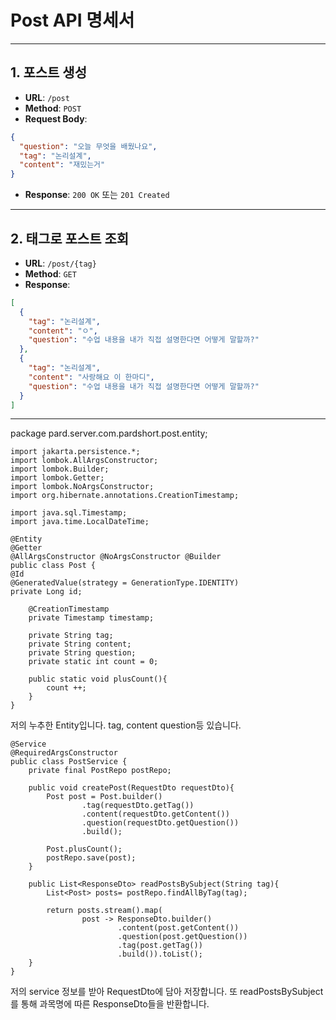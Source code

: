 # Post API 명세서

---

## 1. 포스트 생성

* **URL**: `/post`
* **Method**: `POST`
* **Request Body**:

```json
{
  "question": "오늘 무엇을 배웠나요",
  "tag": "논리설계",
  "content": "재밌는거"
}
```

* **Response**: `200 OK` 또는 `201 Created`

---

## 2. 태그로 포스트 조회

* **URL**: `/post/{tag}`
* **Method**: `GET`
* **Response**:

```json
[
  {
    "tag": "논리설계",
    "content": "ㅇ",
    "question": "수업 내용을 내가 직접 설명한다면 어떻게 말할까?"
  },
  {
    "tag": "논리설계",
    "content": "사랑해요 이 한마디",
    "question": "수업 내용을 내가 직접 설명한다면 어떻게 말할까?"
  }
]
```

---

package pard.server.com.pardshort.post.entity;

```
import jakarta.persistence.*;
import lombok.AllArgsConstructor;
import lombok.Builder;
import lombok.Getter;
import lombok.NoArgsConstructor;
import org.hibernate.annotations.CreationTimestamp;

import java.sql.Timestamp;
import java.time.LocalDateTime;

@Entity
@Getter
@AllArgsConstructor @NoArgsConstructor @Builder
public class Post {
@Id
@GeneratedValue(strategy = GenerationType.IDENTITY)
private Long id;

    @CreationTimestamp
    private Timestamp timestamp;

    private String tag;
    private String content;
    private String question;
    private static int count = 0;

    public static void plusCount(){
        count ++;
    }
}
```

저의 누추한 Entity입니다.
tag, content question등 있습니다.


```
@Service
@RequiredArgsConstructor
public class PostService {
    private final PostRepo postRepo;

    public void createPost(RequestDto requestDto){
        Post post = Post.builder()
                .tag(requestDto.getTag())
                .content(requestDto.getContent())
                .question(requestDto.getQuestion())
                .build();

        Post.plusCount();
        postRepo.save(post);
    }

    public List<ResponseDto> readPostsBySubject(String tag){
        List<Post> posts= postRepo.findAllByTag(tag);

        return posts.stream().map(
                post -> ResponseDto.builder()
                        .content(post.getContent())
                        .question(post.getQuestion())
                        .tag(post.getTag())
                        .build()).toList();
    }
}
```

저의 service 정보를 받아 RequestDto에 담아 저장합니다.
또 readPostsBySubject를 통해 과목명에 따른 ResponseDto들을 반환합니다.

